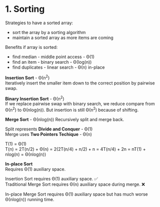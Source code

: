 # 1. Sorting
Strategies to have a sorted array:  
* sort the array by a sorting algorithm
* maintain a sorted array as more items are coming

Benefits if array is sorted:
* find median - middle point access - Θ(1)
* find an item - binary search - Θ(log(n))
* find duplicates - linear search - Θ(n) in-place

**Insertion Sort** - Θ(n<sup>2</sup>)  
Iteratively insert the smaller item down to the correct position by pairwise swap.

**Binary Insertion Sort** - Θ(n<sup>2</sup>)  
If we replace pairwise swap with binary search, we reduce compare from Θ(n<sup>2</sup>) to Θ(nlog(n)). But insertion is still Θ(n<sup>2</sup>) because of shifting.

**Merge Sort** - Θ(nlog(n))
Recursively split and merge back.

Split represents **Divide and Conquer** - Θ(1)  
Merge uses **Two Pointers Techique** - Θ(n)

T(1) = Θ(1)  
T(n) = 2T(n/2) + Θ(n) = 2(2T(n/4) + n/2) + n = 4T(n/4) + 2n = nT(1) + nlog(n) = Θ(nlog(n))

**In-place Sort**  
Requires Θ(1) auxiliary space.

Insertion Sort requires Θ(1) auxiliary space. ✅  
Traditional Merge Sort requires Θ(n) auxiliary space during merge. ❌

In-place Merge Sort requires Θ(1) auxiliary space but has much worse Θ(nlog(n)) running time.
